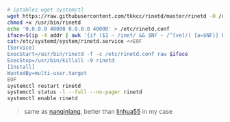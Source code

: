 ```sh
# iptables wget systemctl
wget https://raw.githubusercontent.com/tkkcc/rinetd/master/rinetd -O /usr/bin/rinetd
chmod +x /usr/bin/rinetd
echo '0.0.0.0 40000 0.0.0.0 40000' > /etc/rinetd.conf
iface=$(ip -4 addr | awk '{if ($1 ~ /inet/ && $NF ~ /^[ve]/) {a=$NF}} END{print a}')
cat>/etc/systemd/system/rinetd.service <<EOF
[Service]
ExecStart=/usr/bin/rinetd -f -c /etc/rinetd.conf raw $iface
ExecStop=/usr/bin/killall -9 rinetd
[Install]
WantedBy=multi-user.target
EOF
systemctl restart rinetd
systemctl status -l --full --no-pager rinetd
systemctl enable rinetd
```
> same as [nanqinlang](https://github.com/tcp-nanqinlang/lkl-rinetd), better than [linhua55](https://github.com/linhua55/lkl_study) in my case
